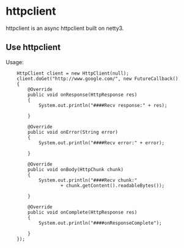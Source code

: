 httpclient
===========
httpclient is an async httpclient built on netty3.

## Use httpclient
Usage:

        HttpClient client = new HttpClient(null);
		client.doGet("http://www.google.com/", new FutureCallback()
		{
			@Override
			public void onResponse(HttpResponse res)
			{
				System.out.println("####Recv response:" + res);

			}

			@Override
			public void onError(String error)
			{
				System.out.println("####Recv error:" + error);

			}

			@Override
			public void onBody(HttpChunk chunk)
			{
				System.out.println("####Recv chunk:"
				        + chunk.getContent().readableBytes());

			}

			@Override
			public void onComplete(HttpResponse res)
			{
				System.out.println("####onResponseComplete");

			}
		});
